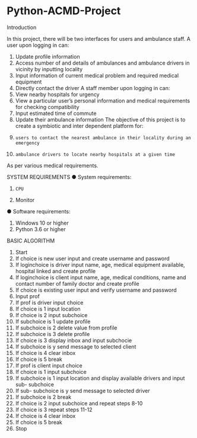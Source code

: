 # Python-ACMD-Project

Introduction

In this project, there will be two interfaces for users and ambulance staff.
A user upon logging in can:
1.   Update profile information
2.   Access number of and details of ambulances and ambulance drivers in vicinity by inputting locality
3. Input information of current medical problem and required medical equipment
4. Directly contact the driver
A staff member upon logging in can:
1.  View nearby hospitals for urgency
2.  View a particular user’s personal information and medical requirements for checking compatibility
3.  Input estimated time of commute
4. Update their ambulance information
The objective of this project is to create a symbiotic and inter dependent platform for:
1.     users to contact the nearest ambulance in their locality during an emergency
2.     ambulance drivers to locate nearby hospitals at a given time
As per various medical requirements.
 
 
SYSTEM REQUIREMENTS
●      System requirements:
1.     CPU
2.    Monitor
 
●      Software requirements:
1.    Windows 10 or higher
2.    Python 3.6 or higher
 
 
BASIC ALGORITHM 
1.  Start
2.  If choice is new user input and
create username and password
3.  If loginchoice is driver input name, age, medical equipment available, hospital linked and create profile
4.  If loginchoice is client input name, age, medical conditions, name and contact number of family doctor and create profile
5.   If choice is existing user input and verify username and password
6.   Input prof
5.   If prof is driver input choice
6.   If choice is 1 input location
7.   If choice is 2 input subchoice
8.   If subchoice is 1 update profile
9.   If subchoice is 2 delete value from profile
10. If subchoice is 3 delete profile
11. If choice is 3 display inbox and input
subchocie
12. If subchoice is y send message to selected client
13. If choice is 4 clear inbox
14. If choice is 5 break
15. If prof is client input choice
16. If choice is 1 input subchoice
17. If subchoice is 1 input location and display available drivers and input sub- subchoice
18. If sub- subchoice is y send message to selected driver
19. If subchoice is 2 break
20. If choice is 2 input subchoice and repeat steps 8-10
21. If choice is 3 repeat steps 11-12
22. If choice is 4 clear inbox
23. If choice is 5 break
24. Stop


